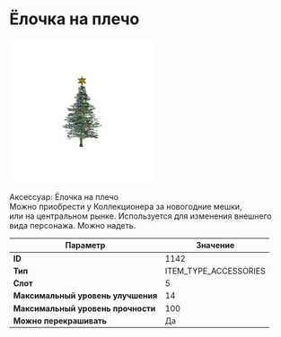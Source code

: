 # Ёлочка на плечо

![Item Image](../img/1142.webp?raw=true)

Аксессуар: Ёлочка на плечо<br>Можно приобрести у Коллекционера за новогодние мешки,<br>или на центральном рынке. Используется для изменения внешнего<br>вида персонажа. Можно надеть.


| Параметр | Значение |
|----------|----------|
| **ID** | 1142 |
| **Тип** | ITEM_TYPE_ACCESSORIES |
| **Слот** | 5 |
| **Максимальный уровень улучшения** | 14 |
| **Максимальный уровень прочности** | 100 |
| **Можно перекрашивать** | Да |

